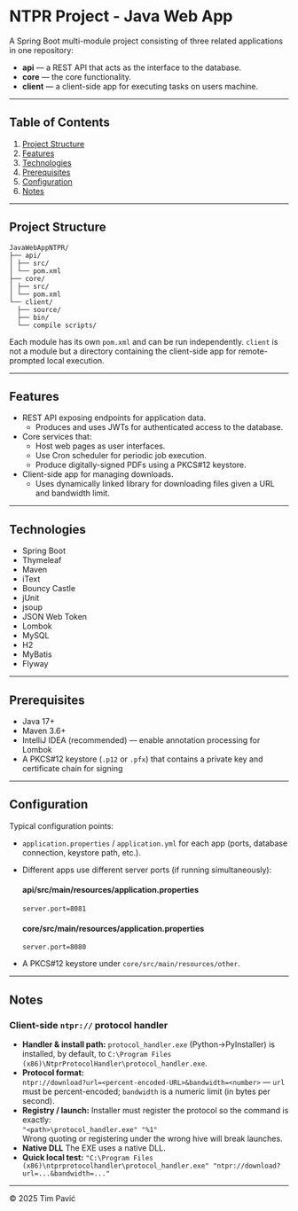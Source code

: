 # NTPR Project - Java Web App

A Spring Boot multi-module project consisting of three related applications in one repository:

- **api** — a REST API that acts as the interface to the database.  
- **core** — the core functionality.
- **client** — a client-side app for executing tasks on users machine.

---

## Table of Contents

1. [Project Structure](#project-structure)
2. [Features](#features)
3. [Technologies](#technologies)
4. [Prerequisites](#prerequisites)
5. [Configuration](#configuration)
6. [Notes](#notes)

---

## Project Structure

```
JavaWebAppNTPR/
├── api/
│ ├── src/
│ └── pom.xml
├── core/
│ ├── src/
│ └── pom.xml
└── client/
  ├── source/
  ├── bin/
  └── compile scripts/
```

Each module has its own `pom.xml` and can be run independently.
`client` is not a module but a directory containing the client-side app for remote-prompted local execution.

---

## Features

- REST API exposing endpoints for application data.
  - Produces and uses JWTs for authenticated access to the database.
- Core services that:
  - Host web pages as user interfaces.
  - Use Cron scheduler for periodic job execution.
  - Produce digitally-signed PDFs using a PKCS#12 keystore.
- Client-side app for managing downloads.
  - Uses dynamically linked library for downloading files given a URL and bandwidth limit.

---

## Technologies

- Spring Boot
- Thymeleaf
- Maven
- iText
- Bouncy Castle
- jUnit
- jsoup
- JSON Web Token
- Lombok
- MySQL
- H2
- MyBatis
- Flyway

---

## Prerequisites

- Java 17+
- Maven 3.6+
- IntelliJ IDEA (recommended) — enable annotation processing for Lombok
- A PKCS#12 keystore (`.p12` or `.pfx`) that contains a private key and certificate chain for signing

---

## Configuration

Typical configuration points:

- `application.properties` / `application.yml` for each app (ports, database connection, keystore path, etc.).
- Different apps use different server ports (if running simultaneously):

    #### api/src/main/resources/application.properties
    `server.port=8081`

    #### core/src/main/resources/application.properties
    `server.port=8080`

- A PKCS#12 keystore under `core/src/main/resources/other`.

---

## Notes

### Client-side `ntpr://` protocol handler

- **Handler & install path:** `protocol_handler.exe` (Python→PyInstaller) is installed, by default, to `C:\Program Files (x86)\NtprProtocolHandler\protocol_handler.exe`.  
- **Protocol format:**  
  `ntpr://download?url=<percent-encoded-URL>&bandwidth=<number>` — `url` must be percent-encoded; `bandwidth` is a numeric limit (in bytes per second).
- **Registry / launch:** Installer must register the protocol so the command is exactly:  
  `"<path>\protocol_handler.exe" "%1"`  
  Wrong quoting or registering under the wrong hive will break launches.
- **Native DLL** The EXE uses a native DLL.
- **Quick local test:**
  `"C:\Program Files (x86)\ntprprotocolhandler\protocol_handler.exe" "ntpr://download?url=...&bandwidth=..."`

---

© 2025 Tim Pavić
